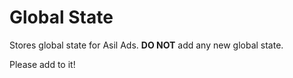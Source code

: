 # Global State

Stores global state for Asil Ads. **DO NOT** add any new global state.

Please add to it!

